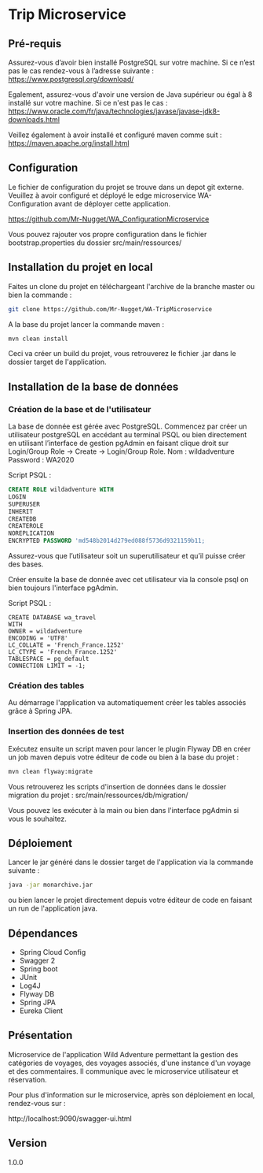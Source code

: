 # Trip Microservice

## Pré-requis

Assurez-vous d’avoir bien installé PostgreSQL sur votre machine. Si ce n’est pas
le cas rendez-vous à l’adresse suivante :
https://www.postgresql.org/download/

Egalement, assurez-vous d'avoir une version de Java supérieur ou égal à 8 installé sur votre machine.
Si ce n'est pas le cas : 
https://www.oracle.com/fr/java/technologies/javase/javase-jdk8-downloads.html

Veillez également à avoir installé et configuré maven comme suit :
https://maven.apache.org/install.html

## Configuration

Le fichier de configuration du projet se trouve dans un depot git externe.
Veuillez à avoir configuré et déployé le edge microservice WA-Configuration avant de déployer cette application.

https://github.com/Mr-Nugget/WA_ConfigurationMicroservice

Vous pouvez rajouter vos propre configuration dans le fichier bootstrap.properties du dossier src/main/ressources/

## Installation du projet en local

Faites un clone du projet en téléchargeant l'archive de la branche master ou bien la commande :
```bash
git clone https://github.com/Mr-Nugget/WA-TripMicroservice
```

A la base du projet lancer la commande maven : 
```bash
mvn clean install
```
Ceci va créer un build du projet, vous retrouverez le fichier .jar dans le dossier target de l'application.

## Installation de la base de données

### Création de la base et de l'utilisateur

La base de donnée est gérée avec PostgreSQL.
Commencez par créer un utilisateur postgreSQL en accédant au terminal PSQL ou bien
directement en utilisant l’interface de gestion pgAdmin en faisant clique droit sur
Login/Group Role -> Create -> Login/Group Role.
Nom : wildadventure
Password : WA2020

Script PSQL :
```SQL
CREATE ROLE wildadventure WITH
LOGIN
SUPERUSER
INHERIT
CREATEDB
CREATEROLE
NOREPLICATION
ENCRYPTED PASSWORD 'md548b2014d279ed088f5736d9321159b11;
```
Assurez-vous que l’utilisateur soit un superutilisateur et qu’il puisse créer des bases.

Créer ensuite la base de donnée avec cet utilisateur via la console psql on bien toujours l'interface pgAdmin.

Script PSQL :
```PSQL
CREATE DATABASE wa_travel
WITH
OWNER = wildadventure
ENCODING = 'UTF8'
LC_COLLATE = 'French_France.1252'
LC_CTYPE = 'French_France.1252'
TABLESPACE = pg_default
CONNECTION LIMIT = -1;
```

### Création des tables

Au démarrage l'application va automatiquement créer les tables associés grâce à Spring JPA.

### Insertion des données de test

Exécutez ensuite un script maven pour lancer le plugin Flyway DB en créer un job maven depuis votre éditeur de code ou bien à la base du projet : 
```bash
mvn clean flyway:migrate
```

Vous retrouverez les scripts d'insertion de données dans le dossier migration du projet : src/main/ressources/db/migration/

Vous pouvez les exécuter à la main ou bien dans l'interface pgAdmin si vous le souhaitez.

## Déploiement

Lancer le jar généré dans le dossier target de l'application via la commande suivante :
```bash
java -jar monarchive.jar
```
ou bien lancer le projet directement depuis votre éditeur de code en faisant un run de l'application java.

## Dépendances

- Spring Cloud Config
- Swagger 2
- Spring boot
- JUnit
- Log4J
- Flyway DB
- Spring JPA
- Eureka Client


## Présentation

Microservice de l'application Wild Adventure permettant la gestion des catégories de voyages, des voyages associés, d'une instance d'un voyage et des commentaires. Il communique avec le microservice utilisateur et réservation.

Pour plus d'information sur le microservice, après son déploiement en local, rendez-vous sur : 

http://localhost:9090/swagger-ui.html

## Version

1.0.0
